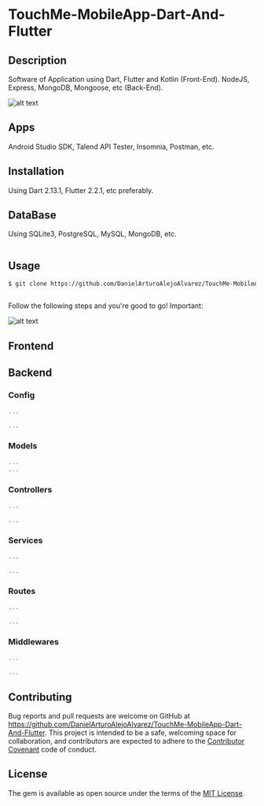 # TouchMe-MobileApp-Dart-And-Flutter


## Description

Software of Application using Dart, Flutter and Kotlin (Front-End). NodeJS, Express, MongoDB, Mongoose, etc (Back-End).

![alt text](https://images.prismic.io/impactio-blog/2575689d-8dfe-4d7c-b6a7-f33b170231b8_What+Does+a+Dart+and+Flutter+Developer+Do.png?auto=compress,format)

## Apps

Android Studio SDK, Talend API Tester, Insomnia, Postman, etc.

## Installation

Using Dart 2.13.1, Flutter 2.2.1, etc preferably.

## DataBase

Using SQLite3, PostgreSQL, MySQL, MongoDB, etc.



```html

```

## Usage

```html
$ git clone https://github.com/DanielArturoAlejoAlvarez/TouchMe-MobileApp-Dart-And-Flutter.git [NAME APP] $



```

Follow the following steps and you're good to go! Important:

![alt text](https://miro.medium.com/max/1575/1*5Qp-g4_wE4qYW56bTSVK-Q.gif)

## Frontend



## Backend

### Config

```javascript
...

...
```

### Models

```javascript
...
...
```

### Controllers

```javascript
...

...

```

### Services

```javascript
...

...

```

### Routes

```javascript
...

...

```

### Middlewares

```javascript
...

...

```

## Contributing

Bug reports and pull requests are welcome on GitHub at https://github.com/DanielArturoAlejoAlvarez/TouchMe-MobileApp-Dart-And-Flutter. This project is intended to be a safe, welcoming space for collaboration, and contributors are expected to adhere to the [Contributor Covenant](http://contributor-covenant.org) code of conduct.

## License

The gem is available as open source under the terms of the [MIT License](http://opensource.org/licenses/MIT).

```

```
